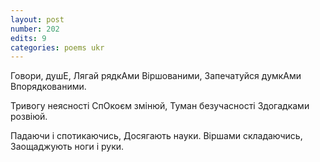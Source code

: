 ```yaml
---
layout: post
number: 202
edits: 9
categories: poems ukr
---
```


Говори, душЕ,
Лягай рядкАми 
Віршованими, 
Запечатуйся думкАми
Впорядкованими.

Тривогу неясності 
СпОкоєм змінюй,
Туман безучасності
Здогадками розвіюй.

Падаючи і спотикаючись,
Досягають науки.
Віршами складаючись,
Заощаджують ноги і руки.
